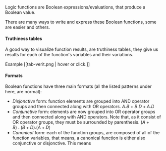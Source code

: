 Logic functions are Boolean expressions/evaluations, that produce a Boolean value. 

There are many ways to write and express these Boolean functions, some are easier and others.

#### Truthiness tables
A good way to visualize function results, are truthiness tables, they give us results for each of the function's variables and their variations.

Example [[tab-verit.png | hover or click.]]

#### Formats
Boolean functions have three main formats (all the listed patterns under here, are normal):
- _Disjonctive_ form: function elements are grouped into AND operator groups and then connected along with OR operators.
  $A . B\ +\ B . D + A . D$
- _Conjunctive_ form: elements are now grouped into OR operator groups and then connected along with AND operators. Note that, as it consist of OR operator groups, they must be surrounded by parenthesis. 
  $(A + B)\ .\ (B + D) . (A + D)$
- _Canonical_ form: each of the function groups, are composed of all of the function variables, that means, a canonical function is either also conjunctive or disjonctive. This means

